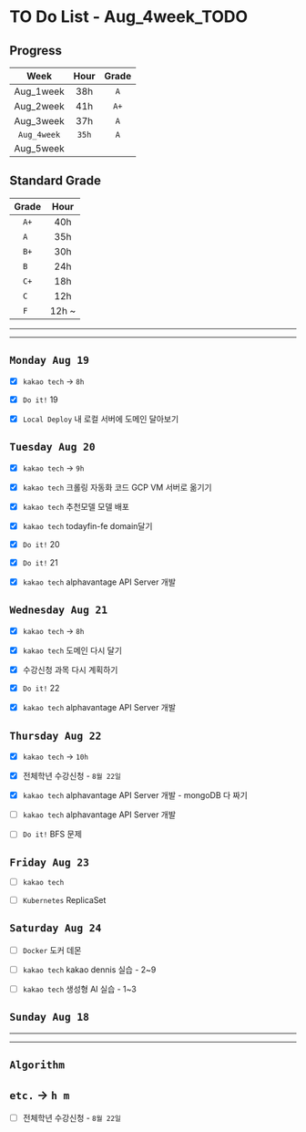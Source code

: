 # TO Do List - Aug_4week_TODO

## Progress
| Week | Hour | Grade |
|:---:|:---:|:---:|
|Aug_1week|38h|`A`|
|Aug_2week|41h|`A+`|
|Aug_3week|37h|`A`|
|`Aug_4week`|`35h`|`A`|
|Aug_5week|||

## Standard Grade
| Grade | Hour |
|:---:|:---:|
|`A+`|40h|
|`A `|35h|
|`B+`|30h|
|`B `|24h|
|`C+`|18h|
|`C `|12h|
|`F `|12h ~|


---
---

## `Monday Aug 19`
- [x] `kakao tech` -> `8h`
- [x] `Do it!` 19
- [x] `Local Deploy` 내 로컬 서버에 도메인 달아보기


## `Tuesday Aug 20`
- [x] `kakao tech` -> `9h`
- [x] `kakao tech` 크롤링 자동화 코드 GCP VM 서버로 옮기기
- [x] `kakao tech` 추천모델 모델 배포
- [x] `kakao tech` todayfin-fe domain달기
- [x] `Do it!` 20
- [x] `Do it!` 21
- [x] `kakao tech` alphavantage API Server 개발


## `Wednesday Aug 21` 
- [x] `kakao tech` -> `8h`
- [x] `kakao tech` 도메인 다시 달기
- [x] 수강신청 과목 다시 계획하기
- [x] `Do it!` 22
- [x] `kakao tech` alphavantage API Server 개발


## `Thursday Aug 22`
- [x] `kakao tech` -> `10h`
- [x] 전체학년 수강신청 - `8월 22일`
- [x] `kakao tech` alphavantage API Server 개발 - mongoDB 다 짜기
- [ ] `kakao tech` alphavantage API Server 개발
- [ ] `Do it!` BFS 문제


## `Friday Aug 23` 
- [ ] `kakao tech`
- [ ] `Kubernetes` ReplicaSet


## `Saturday Aug 24` 
- [ ] `Docker` 도커 데몬
- [ ] `kakao tech` kakao dennis 실습 - 2~9 
- [ ] `kakao tech` 생성형 AI 실습 - 1~3


## `Sunday Aug 18` 



---
---
## `Algorithm`




## `etc.` -> `h m`
- [ ] 전체학년 수강신청 - `8월 22일`



<!-- ### 알고리즘 유형
1. 정렬
2. 그래프 탐색 BFS, DFS
3. DP
4. 자료구조 -> 우선순위 큐 마스터
5. 문자열 알고리즘 ?? 아니면 투 포인터 정도

> 요구사항 정리하기, 테스트케이스 짜보기(소수 테스트케이스가 유리, 11되면 거의 다 됨) -->



<!-- ## `Spring` -> `h m` -->


<br><br>

<!-- > `개인공부` : `6h 30m` -> `25h 36m` -> `22h 19m` -> -->

<br><br>

<!-- 
## `Java`
## `OPIc`
## `토익` 
-->





